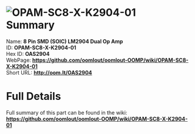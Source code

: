 
![OPAM-SC8-X-K2904-01](https://github.com/oomlout/oomlout-OOMP/blob/master/parts/OPAM-SC8-X-K2904-01/OPAM-SC8-X-K2904-01_420.jpg)   
Summary
=================
  
Name: __8 Pin SMD (SOIC) LM2904 Dual Op Amp__    
ID: __OPAM-SC8-X-K2904-01__   
Hex ID: __OAS2904__   
WebPage: __https://github.com/oomlout/oomlout-OOMP/wiki/OPAM-SC8-X-K2904-01__   
Short URL: __http://oom.lt/OAS2904__   

Full Details
==========================
Full summary of this part can be found in the wiki:   
__https://github.com/oomlout/oomlout-OOMP/wiki/OPAM-SC8-X-K2904-01__    

